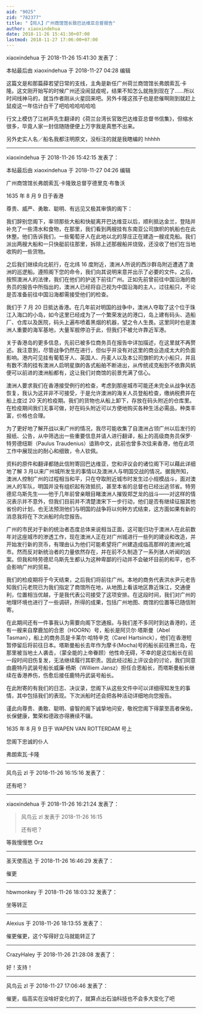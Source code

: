 ```yaml
---
aid: "9025"
zid: "782377"
title: "【同人】广州商馆馆长致巴达维亚总督报告"
author: xiaoxindehua
date: 2018-11-26 15:41:30+07:00
lastmod: 2018-11-27 17:06:00+07:00
---
```


xiaoxindehua 于 2018-11-26 15:41:30 发表了：

本帖最后由 xiaoxindehua 于 2018-11-27 04:28 编辑

这篇文是和那篇薛若望日常的支线，主角是新任广州荷兰商馆馆长弗朗索瓦·卡隆。这文刚开始写的时候广州还没闹鼠疫呢，结果不知怎么就拖到现在了……所以时间线神马的，就当作者刚从火星回来吧。另外卡隆这孩子也是悲催啊刚到就赶上鼠疫这一年估计白干了吧哈哈哈哈哈哈

行文上模仿了江树声先生翻译的《荷兰台湾长官致巴达维亚总督书信集》，但缩水很多，毕竟人家一封信随随便便上万字我是真憋不出来。

另外史实人名／船名我都注明原文，没标注的就是我瞎编的 hhhhh

---

xiaoxindehua 于 2018-11-26 15:42:15 发表了：

本帖最后由 xiaoxindehua 于 2018-11-27 04:26 编辑

广州商馆馆长弗朗索瓦·卡隆致总督亨德里克·布鲁沃

1635 年 8 月 9 日于香港

尊贵、威严、勇敢、聪明、有远见又极其审慎的阁下：

我们辞别您阁下，率领那些大船和快艇离开巴达维亚以后，顺利抵达金兰，登陆并补充了一些清水和食物，在那里，我们看到两艘挂有东南亚公司旗帜的帆船也在此休整。他们告诉我们，一些葡萄牙人在此地以北的芽庄正在建造一艘戎克船。我们派出两艘大船和一只快艇前往那里，拆除上述那艘船并烧毁，还没收了他们在当地收购的一些货物。

之后我们继续向北航行，在北纬 16 度附近，澳洲人所说的西沙群岛附近遭遇了澳洲的巡逻船。遵照阁下您的命令，我们向其说明来意并出示了必要的文件。之后，按照澳洲人的法律，我们在他们的护送下前往广州。正如先前曾前往中国沿海的商务员的报告中所指出的，澳洲人已经将自己视为中国沿海的主人，过往船只，不论是否准备前往中国沿海都需接受他们的检查。

我们于 7 月 20 日抵达香港。在几年前对明国的战争中，澳洲人夺取了这个位于珠江入海口的小岛，如今这里已经成为了一个繁荣发达的港口，岛上建有码头、造船厂、仓库以及医院，码头上遍布喷着黑烟的机器，望之令人生畏。这里同时也是澳洲人重要的海军基地，大量军舰停泊于此，但我们不被允许靠近军港。

关于香港岛的更多信息，先前已被多位商务员在报告中详加描述，在这里就不再赘述。我注意到，尽管战争仍然在进行，但似乎并没有对这里的商业造成太大的负面影响。港内可见挂有葡萄牙人、英国人、丹麦人以及本公司旗帜的大小船只，并且有数不清的挂有澳洲人启明星旗的各式船舶不断进出，从传统戎克船到不依靠风帆便可以前进的澳洲船都有，这让我们对商馆的前景充满了信心。

澳洲人要求我们在香港接受例行的检查，考虑到那座城市可能还未完全从战争状态恢复，我认为这并非不可接受，于是允许澳洲的海关人员登船检查，缴纳税费并在船上度过 20 天的检疫期。我们的货物也从船上卸下，存放在码头附近的仓库里。在检疫期间我们无事可做，好在码头附近可以方便地购买各种生活必需品，种类丰富，价格也合理。

为了更好地了解开战以来广州的情况，我尽可能收集了自澳洲占领广州以后发行的报纸、公告，从中筛选出一些重要信息并请人进行翻译，船上的高级商务员保罗·特劳德纽斯（Paulus Traudenius）谙熟中文，此前也曾多次往来香港，他在此项工作中展现出的耐心和细致，令人钦佩。

资料的原件和翻译都随此信附寄回巴达维亚，您和评议会的诸位阁下可以藉此详细地了解 3 月以来广州城所发生的事情以及澳洲人与明国交战的情况。据我所知，澳洲人控制广州的过程相当和平，只在夺取附近城市时发生过小规模战斗，面对澳洲人的军队，明国并没有组织起有效抵抗，甚至本省的总督也已经出逃邻省。特劳德尼乌斯先生——他于几年前曾亲眼目睹澳洲人摧毁郑芝龙的战斗——对这样的情况表示并不意外，但我们目前并不清楚澳宋下一步行动，他们是否有继续征服其他省份的计划，也无法预测他们与明国的战争将以何种方式结束，这方面如果有新的消息我将在下次派船时向您报告。

广州的市民对于新的统治者态度总体来说相当正面，这可能归功于澳洲人在此前数年对这座城市的渗透工作，现在澳洲人正在对广州城进行一些列的建设和改造，并开始发行新的货币，有理由认为他们可能希望将广州建造成临高那样的澳洲化城市。然而反对新统治者的力量依然存在，并在前不久制造了一系列骇人听闻的凶案。但我和特劳德尼乌斯先生都认为这种卑鄙的行动并不会破坏目前的和平，也不会影响广州的贸易。

我们的检疫期将于今天结束，之后我们将前往广州。本地的商务代表洪水尹元老告知我们元老院已为我们指定了商馆所在地，从地图上看该地区靠近珠江，交通便利，位置相当优越，于是我代表公司接受了这项安排。在这段时间，我们对广州的地理环境也进行了一些调研，所得的成果，包括广州地图、商馆的位置等已随信附寄。

在此期间还有一件事我认为需要向阁下您通报。与我们差不多同时到达香港的，还有一艘来自摩鹿加的合恩（HOORN）号，船长是阿贝尔·塔斯曼（Abel Tasman），船上的商务员是卡莱尔·哈特辛克（Carel Hartsinck），他们在香港短暂停留后将前往日本。塔斯曼船长去年作为摩卡(Mocha)号的船长前往赛兰岛，在那里被当地土人袭击，（蒙全能的上帝眷顾）他性命无碍，不幸的是这位船长在前一段时间旧伤复发，无法继续履行其职责。因此经过船上评议会的讨论，我们同意由鹿特丹武装号船长威廉·杨斯（Williem Jansz）担任合恩船长，而塔斯曼船长继续在香港养伤，伤愈后接任鹿特丹武装号船长。

在此附寄的有我们的日志、决议录，您阁下从这些文件中可以详细得知发生的事情，其中包括我们的表现。下次派船时还会把各种活动详细地向您报告。

谨此向尊贵、勇敢、聪明、睿智的阁下诚挚地问安，敬祝您阁下得蒙至高者保佑，长保健康，繁荣和德政亦得赓续不辍。

1635 年 8 月 9 日于 WAPEN VAN ROTTERDAM 号上

您阁下忠诚的仆人

弗朗索瓦·卡隆

---

风鸟云 zl 于 2018-11-26 16:15:16 发表了：

还有吧？

---

xiaoxindehua 于 2018-11-26 16:21:24 发表了：

> 风鸟云 zl 发表于 2018-11-26 16:15
>
> 还有吧？

等我慢慢憋 Orz

---

圣天使高达 于 2018-11-26 16:46:29 发表了：

催更

---

hbwmonkey 于 2018-11-26 18:03:32 发表了：

坐等转正

---

Alexius 于 2018-11-26 18:13:55 发表了：

催更催更，这个写得好立马就能转正了

---

CrazyHaley 于 2018-11-26 21:28:08 发表了：

好！支持！

---

风鸟云 zl 于 2018-11-27 17:06:46 发表了：

催更，临高实在没啥好变化的了，就算点出石油科技也不会多大变化了吧

---
